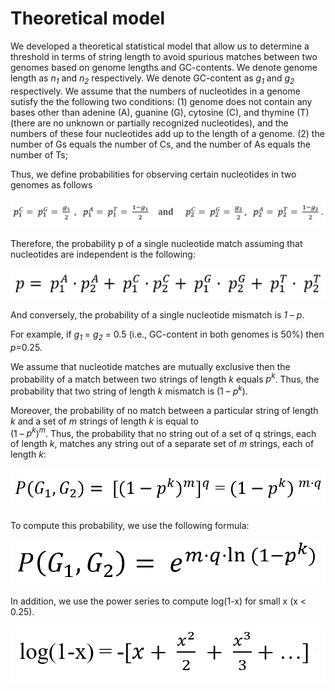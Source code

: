 # Theoretical model
We developed a theoretical statistical model that allow us to determine a threshold in terms of string length to avoid spurious matches between two genomes based on genome lengths and GC-contents. We denote genome length as _n<sub>1</sub>_ and _n<sub>2</sub>_ respectively. We denote GC-content as _g<sub>1</sub>_ and _g<sub>2</sub>_ respectively. We assume that the numbers of nucleotides in a genome sutisfy the the following two conditions:
(1) genome does not contain any bases other than adenine (A), guanine (G), cytosine (C), and thymine (T) (there are no unknown or partially recognized nucleotides), and the numbers of these four nucleotides add up to the length of a genome.
(2) the number of Gs equals the number of Cs, and the number of As equals the number of Ts;  

Thus, we define probabilities for observing certain nucleotides in two genomes as follows

![Fig.1](/images/p_nuc.png)

Therefore, the probability p of a single nucleotide match assuming that nucleotides are independent is the following:

![Fig.2](/images/p_match.png)

And conversely, the probability of a single nucleotide mismatch is _1 – p_.

For example, if    _g<sub>1</sub>_ =  _g<sub>2</sub>_ = 0.5 (i.e., GC-content in both genomes is 50%) then _p_=0.25. 

We assume that nucleotide matches are mutually exclusive then the probability of a match between two strings of length _k_ equals _p<sup>k</sup>_. Thus, the probability that two string of length _k_ mismatch is (1 – _p<sup>k</sup>_).

Moreover, the probability of no match between a particular string of length _k_ and a set of _m_ strings of length _k_ is equal to
<br>
(1 – _p<sup>k</sup>_)_<sup>m</sup>_. Thus, the probability that no string out of a set of q strings, each of length _k_, matches any string out of a separate set of _m_ strings, each of length _k_:

![Fig.3](/images/prob.png)

To compute this probability, we use the following formula:

![Fig.4](/images/prob_e.png)

In addition, we use the power series to compute log(1-x) for small x (x < 0.25).

![Fig.5](/images/log.png)



